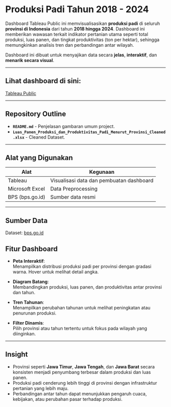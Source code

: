 # Produksi Padi Tahun 2018 - 2024

Dashboard Tableau Public ini memvisualisasikan **produksi padi** di seluruh **provinsi di Indonesia** dari tahun **2018 hingga 2024**. Dashboard ini memberikan wawasan terkait indikator pertanian utama seperti total produksi, luas panen, dan tingkat produktivitas (ton per hektar), sehingga memungkinkan analisis tren dan perbandingan antar wilayah.

Dashboard ini dibuat untuk menyajikan data secara **jelas**, **interaktif**, dan **menarik secara visual**.

---

## **Lihat dashboard di sini**:  
[Tableau Public](https://public.tableau.com/views/ProduksiPadiIndonesia_17532129048730/Dashboard1)

---

## Repository Outline

- **`README.md`** - Penjelasan gambaran umum project.
- **`Luas_Panen_Produksi_dan_Produktivitas_Padi_Menurut_Provinsi_Cleaned.xlsx`** - Cleaned Dataset.

---

## Alat yang Digunakan

| Alat            | Kegunaan                                      |
|-----------------|-----------------------------------------------|
| Tableau         | Visualisasi data dan pembuatan dashboard      |
| Microsoft Excel | Data Preprocessing                            |
| BPS (bps.go.id) | Sumber data resmi                             |

---

## Sumber Data
Dataset: [bps.go.id](https://www.bps.go.id/id/statistics-table/3/WmpaNk1YbGFjR0pOUjBKYWFIQlBSU3MwVHpOVWR6MDkjMyMwMDAw/luas-panen--produktivitas--dan-produksi-padi-menurut-provinsi.html?year=2024)

## Fitur Dashboard

- **Peta Interaktif**:  
  Menampilkan distribusi produksi padi per provinsi dengan gradasi warna. Hover untuk melihat detail angka.

- **Diagram Batang**:  
  Membandingkan produksi, luas panen, dan produktivitas antar provinsi dan tahun.

- **Tren Tahunan**:  
  Menampilkan perubahan tahunan untuk melihat peningkatan atau penurunan produksi.

- **Filter Dinamis**:  
  Pilih provinsi atau tahun tertentu untuk fokus pada wilayah yang diinginkan.

---

## Insight

- Provinsi seperti **Jawa Timur**, **Jawa Tengah**, dan **Jawa Barat** secara konsisten menjadi penyumbang terbesar dalam produksi dan luas panen.
- Produksi padi cenderung lebih tinggi di provinsi dengan infrastruktur pertanian yang lebih maju.
- Perbandingan antar tahun dapat menunjukkan pengaruh cuaca, kebijakan, atau perubahan pasar terhadap produksi.


